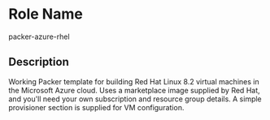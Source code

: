 Role Name
=========
packer-azure-rhel

Description
---------------
Working Packer template for building Red Hat Linux 8.2 virtual machines in the Microsoft Azure cloud. Uses a marketplace image supplied by Red Hat, and you'll need your own subscription and resource group details. A simple provisioner section is supplied for VM configuration.